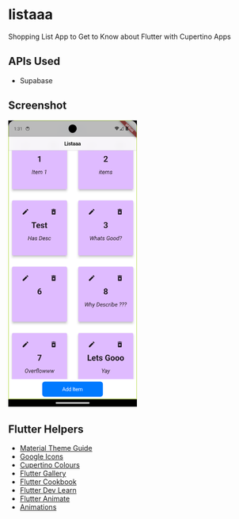 # listaaa

Shopping List App to Get to Know about Flutter with Cupertino Apps

## APIs Used

- Supabase

## Screenshot

<img alt="App Screenshot" src="Screenshots/app.png" title="App Screenshot" width="260"/>

## Flutter Helpers

- [Material Theme Guide](https://m3.material.io/)
- [Google Icons](https://fonts.google.com/icons?icon.platform=flutter&sort=popularity&icon.style=Filled)
- [Cupertino Colours](https://api.flutter.dev/flutter/cupertino/CupertinoColors-class.html)
- [Flutter Gallery](https://gallery.flutter.dev/#/)
- [Flutter Cookbook](https://docs.flutter.dev/cookbook)
- [Flutter Dev Learn](https://flutter.dev/learn)
- [Flutter Animate](https://pub.dev/packages/flutter_animate)
- [Animations](https://pub.dev/packages/animations)
